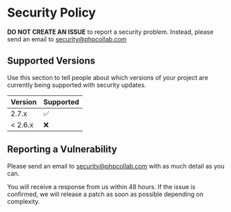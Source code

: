 # Security Policy

**DO NOT CREATE AN ISSUE** to report a security problem. Instead, please
send an email to security@phpcollab.com

## Supported Versions

Use this section to tell people about which versions of your project are
currently being supported with security updates.

| Version | Supported          |
| ------- | ------------------ |
| 2.7.x   | :white_check_mark: |
| < 2.6.x | :x:                |

## Reporting a Vulnerability

Please send an email to security@phpcollab.com with as much detail as you can.

You will receive a response from us within 48 hours. If the issue is confirmed, we will release a patch as soon
as possible depending on complexity.

